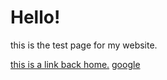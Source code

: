 # Hello!

this is the test page for my website.

[this is a link back home.](/home.md)
[google](http://google.com)